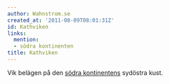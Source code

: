 ```yaml
---
author: Wahnstrom.se
created_at: '2011-08-09T08:01:31Z'
id: Kathviken
links:
  mention:
  - södra kontinenten
title: Kathviken
---
```


Vik belägen på den [södra kontinentens] sydöstra kust.

  [södra kontinentens]: södra_kontinenten